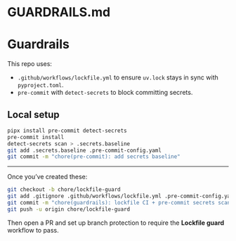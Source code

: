 # GUARDRAILS.md

# Guardrails

This repo uses:
- `.github/workflows/lockfile.yml` to ensure `uv.lock` stays in sync with `pyproject.toml`.
- `pre-commit` with `detect-secrets` to block committing secrets.

## Local setup

```bash
pipx install pre-commit detect-secrets
pre-commit install
detect-secrets scan > .secrets.baseline
git add .secrets.baseline .pre-commit-config.yaml
git commit -m "chore(pre-commit): add secrets baseline"
```

---


Once you’ve created these:

```bash
git checkout -b chore/lockfile-guard
git add .gitignore .github/workflows/lockfile.yml .pre-commit-config.yaml GUARDRAILS.md
git commit -m "chore(guardrails): lockfile CI + pre-commit secrets scan"
git push -u origin chore/lockfile-guard
```

Then open a PR and set up branch protection to require the **Lockfile guard** workflow to pass.
